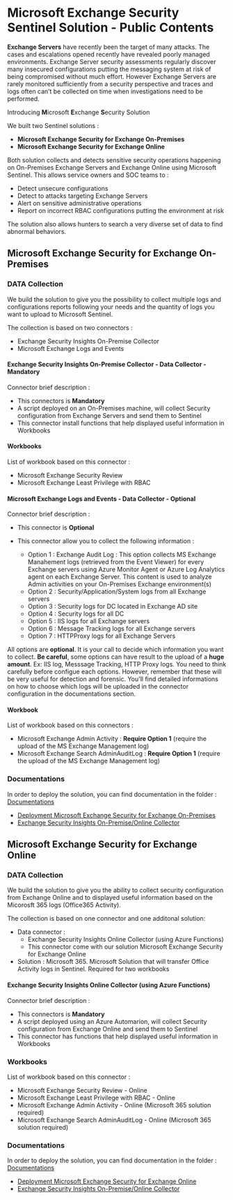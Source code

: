 # Microsoft Exchange Security Sentinel Solution - Public Contents

**Exchange Servers** have recently been the target of many attacks. The cases and escalations opened recently have revealed poorly managed environments. Exchange Server security assessments regularly discover many insecured configurations putting the messaging system at risk of being compromised without much effort. However Exchange Servers are rarely monitored sufficiently from a security perspective and traces and logs often can’t be collected on time when investigations need to be performed.

Introducing **M**icrosoft **E**xchange **S**ecurity Solution

We built two Sentinel solutions :

* **Microsoft Exchange Security for Exchange On-Premises**
* **Microsoft Exchange Security for Exchange Online**

Both solution collects and detects sensitive security operations happening on On-Premises Exchange Servers and Exchange Online using Microsoft Sentinel. This allows service owners and SOC teams to :

* Detect unsecure configurations
* Detect to attacks targeting Exchange Servers
* Alert on sensitive administrative operations
* Report on incorrect RBAC configurations putting the environment at risk

The solution also allows hunters to search a very diverse set of data to find abnormal behaviors.

## Microsoft Exchange Security for Exchange On-Premises

### DATA Collection

We build the solution to give you the possibility to collect multiple logs and configurations reports following your needs and the quantity of logs you want to upload to Microsoft Sentinel.

The collection is based on two connectors :

* Exchange Security Insights On-Premise Collector
* Microsoft Exchange Logs and Events

#### Exchange Security Insights On-Premise Collector - Data Collector - Mandatory

Connector  brief description :

* This connectors is **Mandatory**
* A script deployed on an On-Premises machine, will  collect Security configuration from Exchange Servers and send them to Sentinel
* This connector install functions that help displayed useful information in Workbooks

#### Workbooks

List of workbook based on this connector :

* Microsoft Exchange Security Review
* Microsoft Exchange Least Privilege with RBAC

#### Microsoft Exchange Logs and Events - Data Collector - Optional

Connector  brief description :

* This connector is **Optional**
* This connector allow you to collect the following information :

  * Option 1 : Exchange Audit Log : This option collects MS Exchange Manahement logs (retrieved from the Event Viewer) for every Exchange servers using Azure Monitor Agent or Azure Log Analytics agent on each Exchange Server. This content is used to analyze Admin activities on your On-Premises Exchange environment(s)
  * Option 2 : Security/Application/System logs from all Exchange servers
  * Option 3 : Security logs for DC located in Exchange AD site
  * Option 4 : Security logs for all DC
  * Option 5 : IIS logs for all Exchange servers
  * Option 6 : Message Tracking logs for all Exchange servers
  * Option 7 : HTTPProxy logs for all Exchange Servers

All options are **optional**. It is your call to decide which information you want to collect.
**Be careful**, some options can have result to the upload of a **huge amount**. Ex: IIS log, Messsage Tracking, HTTP Proxy logs. You need to think carefully before configue each options. However, remember that these will be very useful for detection and forensic. You'll find detailed informations on how to choose which logs will be uploaded in the connector configuration in the documentations section.

#### Workbook

List of workbook based on this connectors :

* Microsoft Exchange Admin Activity :  **Require Option 1** (require the upload of the MS Exchange Management log)
* Microsoft Exchange Search AdminAuditLog : **Require Option 1** (require the upload of the MS Exchange Management log)

### Documentations

In order to deploy the solution, you can find documentation in the folder : [Documentations](/Documentations/)

* [Deployment Microsoft Exchange Security for Exchange On-Premises](/Documentations/Deployment-MES-OnPremises.md)
* [Exchange Security Insights On-Premise/Online Collector](/Documentations/ESICollector.md)

## Microsoft Exchange Security for Exchange Online

### DATA Collection

We build the solution to give you the ability to collect security configuration from Exchange Online and to displayed useful information based on the Micorosft 365 logs (Office365 Activity).

The collection is based on one connector and one additonal solution:

* Data connector : 
  * Exchange Security Insights Online Collector (using Azure Functions)
  * This connector come with our solution Microsoft Exchange Security for Exchange Online
* Solution : Microsoft 365. Microsoft Solution that will transfer Office Activity logs in Sentinel. Required for two workbooks

#### Exchange Security Insights Online Collector (using Azure Functions)

Connector  brief description :

* This connectors is **Mandatory**
* A script deployed using an Azure Automarion, will  collect Security configuration from Exchange Online and send them to Sentinel
* This connector has functions that help displayed useful information in Workbooks

### Workbooks

List of workbook based on this connector :

* Microsoft Exchange Security Review - Online
* Microsoft Exchange Least Privilege with RBAC - Online
* Microsoft Exchange Admin Activity - Online (Microsoft 365 solution required)
* Microsoft Exchange Search AdminAuditLog - Online (Microsoft 365 solution required)

### Documentations

In order to deploy the solution, you can find documentation in the folder : [Documentations](/Documentations/)

* [Deployment Microsoft Exchange Security for Exchange Online](/Documentations/Deployment-MES-Online.md)
* [Exchange Security Insights On-Premise/Online Collector](/Documentations/ESICollector.md)
